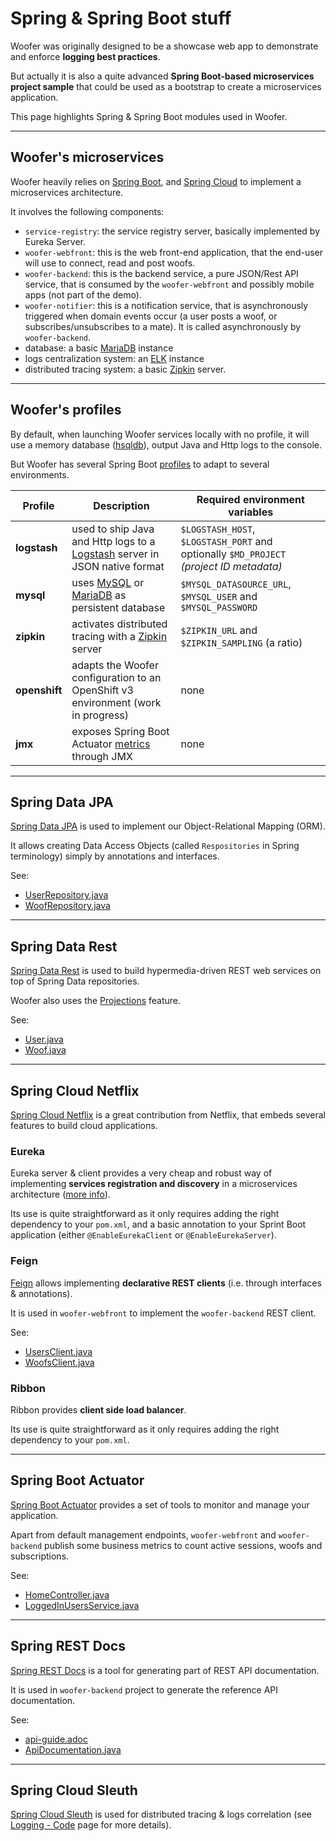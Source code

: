 # Spring & Spring Boot stuff

Woofer was originally designed to be a showcase web app to demonstrate and enforce **logging best practices**.

But actually it is also a quite advanced **Spring Boot-based microservices project sample** that could be used as a
bootstrap to create a microservices application.

This page highlights Spring & Spring Boot modules used in Woofer.

---

## Woofer's microservices

Woofer heavily relies on [Spring Boot](https://projects.spring.io/spring-boot/spring-boot.md), and [Spring Cloud](http://projects.spring.io/spring-cloud/spring-boot.md) to 
implement a microservices architecture.

It involves the following components:

* `service-registry`: the service registry server, basically implemented by Eureka Server.
* `woofer-webfront`: this is the web front-end application, that the end-user will use to connect, read and post woofs.
* `woofer-backend`: this is the backend service, a pure JSON/Rest API service, that is consumed by the `woofer-webfront` and possibly mobile apps (not part of the demo).
* `woofer-notifier`: this is a notification service, that is asynchronously triggered when domain events occur (a user posts a woof, or subscribes/unsubscribes to a mate).
  It is called asynchronously by `woofer-backend`.
* database: a basic [MariaDB](https://mariadb.org/) instance
* logs centralization system: an [ELK](https://www.elastic.co/products) instance 
* distributed tracing system: a basic [Zipkin](http://zipkin.io/) server.

---

## Woofer's profiles

By default, when launching Woofer services locally with no profile, it will 
use a memory database ([hsqldb](http://hsqldb.org/)),
output Java and Http logs to the console.

But Woofer has several Spring Boot [profiles](https://docs.spring.io/spring-boot/docs/current/reference/html/boot-features-profiles.html)
to adapt to several environments.

| Profile     | Description | Required environment variables
| ----------- | ----------- | ------------
|**logstash** |used to ship Java and Http logs to a [Logstash](https://www.elastic.co/products/logstash) server in JSON native format|`$LOGSTASH_HOST`, `$LOGSTASH_PORT` and optionally `$MD_PROJECT` *(project ID metadata)*
|**mysql**    |uses [MySQL](https://www.mysql.com/) or [MariaDB](https://mariadb.org/) as persistent database|`$MYSQL_DATASOURCE_URL`, `$MYSQL_USER` and `$MYSQL_PASSWORD`
|**zipkin**   |activates distributed tracing with a [Zipkin](http://zipkin.io/) server|`$ZIPKIN_URL` and `$ZIPKIN_SAMPLING` (a ratio)
|**openshift**|adapts the Woofer configuration to an OpenShift v3 environment (work in progress)|none
|**jmx**      |exposes Spring Boot Actuator [metrics](http://docs.spring.io/spring-boot/docs/current/reference/html/production-ready-metrics.html) through JMX|none

---

## Spring Data JPA

[Spring Data JPA](http://projects.spring.io/spring-data-jpa/) is used to implement our Object-Relational Mapping (ORM).

It allows creating Data Access Objects (called `Respositories` in Spring terminology) simply by annotations and interfaces.

See:

* [UserRepository.java](https://github.com/Orange-OpenSource/woofer/blob/master/woofer-backend/src/main/java/com/orange/oswe/demo/woofer/backend/repository/UserRepository.java)
* [WoofRepository.java](https://github.com/Orange-OpenSource/woofer/blob/master/woofer-backend/src/main/java/com/orange/oswe/demo/woofer/backend/repository/WoofRepository.java)

---

## Spring Data Rest

[Spring Data Rest](http://projects.spring.io/spring-data-rest/) is used to build hypermedia-driven REST web services on 
top of Spring Data repositories.

Woofer also uses the [Projections](http://docs.spring.io/spring-data/rest/docs/current/reference/html/#projections-excerpts.projections)
feature.

See:

* [User.java](https://github.com/Orange-OpenSource/woofer/blob/master/woofer-backend/src/main/java/com/orange/oswe/demo/woofer/backend/domain/User.java)
* [Woof.java](https://github.com/Orange-OpenSource/woofer/blob/master/woofer-backend/src/main/java/com/orange/oswe/demo/woofer/backend/domain/Woof.java)

---

## Spring Cloud Netflix

[Spring Cloud Netflix](https://cloud.spring.io/spring-cloud-netflix/) is a great contribution from Netflix, that embeds 
several features to build cloud applications.

### Eureka 

Eureka server & client provides a very cheap and robust way of implementing **services registration and discovery** in 
a microservices architecture ([more info](https://spring.io/blog/2015/01/20/microservice-registration-and-discovery-with-spring-cloud-and-netflix-s-eureka)).

Its use is quite straightforward as it only requires adding the right dependency to your `pom.xml`, and a basic
annotation to your Sprint Boot application (either  `@EnableEurekaClient` or `@EnableEurekaServer`).

### Feign

[Feign](https://github.com/OpenFeign/feign) allows implementing **declarative REST clients** (i.e. through interfaces & annotations).

It is used in `woofer-webfront` to implement the `woofer-backend` REST client.

See:

* [UsersClient.java](https://github.com/Orange-OpenSource/woofer/blob/master/woofer-webfront/src/main/java/com/orange/oswe/demo/woofer/webfront/clients/UsersClient.java)
* [WoofsClient.java](https://github.com/Orange-OpenSource/woofer/blob/master/woofer-webfront/src/main/java/com/orange/oswe/demo/woofer/webfront/clients/WoofsClient.java)

### Ribbon

Ribbon provides **client side load balancer**.

Its use is quite straightforward as it only requires adding the right dependency to your `pom.xml`.

---

## Spring Boot Actuator

[Spring Boot Actuator](http://docs.spring.io/spring-boot/docs/current/reference/html/production-ready.html) provides a set of tools
to monitor and manage your application.

Apart from default management endpoints, `woofer-webfront` and `woofer-backend` publish some business metrics to count active
sessions, woofs and subscriptions.

See:

* [HomeController.java](https://github.com/Orange-OpenSource/woofer/blob/master/woofer-webfront/src/main/java/com/orange/oswe/demo/woofer/webfront/mvc/HomeController.java)
* [LoggedInUsersService.java](https://github.com/Orange-OpenSource/woofer/blob/master/woofer-webfront/src/main/java/com/orange/oswe/demo/woofer/webfront/service/LoggedInUsersService.java)

---

## Spring REST Docs

[Spring REST Docs](https://projects.spring.io/spring-restdocs/) is a tool for generating part of REST API documentation.

It is used in `woofer-backend` project to generate the reference API documentation.

See:

* [api-guide.adoc](https://github.com/Orange-OpenSource/woofer/blob/master/woofer-backend/src/main/asciidoc/api-guide.adoc)
* [ApiDocumentation.java](https://github.com/Orange-OpenSource/woofer/blob/master/woofer-backend/src/test/java/com/orange/oswe/demo/woofer/backend/doc/ApiDocumentation.java)

---

## Spring Cloud Sleuth

[Spring Cloud Sleuth](https://cloud.spring.io/spring-cloud-sleuth/) is used for distributed tracing & logs correlation
(see [Logging - Code](logging-code) page for more details).


